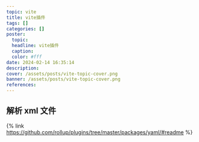 ```yaml
---
topic: vite
title: vite插件
tags: []
categories: []
poster:
  topic:
  headline: vite插件
  caption:
  color: #fff
date: 2024-02-14 16:35:14
description:
cover: /assets/posts/vite-topic-cover.png
banner: /assets/posts/vite-topic-cover.png
references:
---
```


## 解析 xml 文件

{% link https://github.com/rollup/plugins/tree/master/packages/yaml/#readme %}
